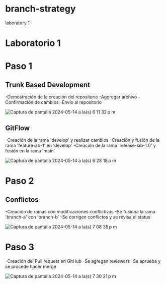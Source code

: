 # branch-strategy
laboratory 1

# Laboratorio 1

# Paso 1

## Trunk Based Development

-Demostración de la creación del repositorio
-Aggregar archivo
-Confirmación de cambios
-Envío al repositorio

![Captura de pantalla 2024-05-14 a la(s) 6 11 32 p m](https://github.com/heribertoEspinosa/branch-strategy/assets/126496110/c6d74809-8af8-4c96-9b37-6ea453268078)


## GitFlow

-Creación de la rama 'develop' y realizar cambios
-Creación y fusión de la rama 'feature-ab-1' en 'develop'
-Creación de la rama 'release-lab-1.0' y fusión en la rama 'main'

![Captura de pantalla 2024-05-14 a la(s) 6 28 18 p m](https://github.com/heribertoEspinosa/branch-strategy/assets/126496110/34e8945a-f229-4f0d-adea-cd5645e7b97d)


# Paso 2

## Conflictos

-Creación de ramas con modificaciones conflictivas
-Se fusiona la rama 'branch-a' con 'branch-b'
-Se corrigen conflictos y se revisa el status


![Captura de pantalla 2024-05-14 a la(s) 7 08 35 p m](https://github.com/heribertoEspinosa/branch-strategy/assets/126496110/b575376c-bd6d-45eb-ae4a-db5fd85bf599)

# Paso 3

-Creación del Pull request en GitHub
-Se agregan reviewers
-Se aprueba y se procede hacer merge

![Captura de pantalla 2024-05-14 a la(s) 7 30 21 p m](https://github.com/heribertoEspinosa/branch-strategy/assets/126496110/589e0f0a-5034-4b68-b1da-390d57f5055f)
